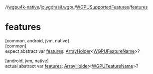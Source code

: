 //[wgpu4k-native](../../../index.md)/[io.ygdrasil.wgpu](../index.md)/[WGPUSupportedFeatures](index.md)/[features](features.md)

# features

[common, android, jvm, native]\
[common]\
expect abstract var [features](features.md): [ArrayHolder](../../ffi/-array-holder/index.md)&lt;[WGPUFeatureName](../-w-g-p-u-feature-name/index.md)&gt;?

[android, jvm, native]\
actual abstract var [features](features.md): [ArrayHolder](../../ffi/-array-holder/index.md)&lt;[WGPUFeatureName](../-w-g-p-u-feature-name/index.md)&gt;?